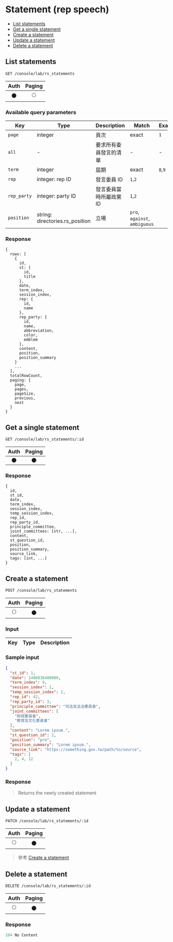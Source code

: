 # Statement (rep speech)

- [List statements](#list-statements)
- [Get a single statement](#get-a-single-statement)
- [Create a statement](#create-a-statement)
- [Update a statement](#update-a-statement)
- [Delete a statement](#delete-a-statement)

## List statements
```
GET /console/lab/rs_statements
```

| Auth | Paging |
| :---: | :---: |
| 🌑 | 🌕 |

### Available query parameters

| Key | Type | Description | Match | Example |
| --- | --- | --- | --- | --- |
| `page` | integer | 頁次 | exact | `1` |
| `all` | - | 要求所有委員發言的清單 | - | - |
| `term` | integer | 屆期 | exact | `8`,`9` |
| `rep` | integer: rep ID | 發言委員 ID | `1`,`2` |
| `rep_party` | integer: party ID | 發言委員當時所屬政黨 ID | `1`,`2` |
| `position` | string: directories.rs_position | 立場 | `pro`, `against`, `ambiguous` |

### Response
```
{
  rows: [
    {
      id,
      st: {
        id,
        title
      },
      date,
      term_index,
      session_index,
      rep: {
        id,
        name
      },
      rep_party: {
        id,
        name,
        abbreviation,
        color,
        emblem
      },
      content,
      position,
      position_summary
    }
    ...
  ],
  totalRowCount,
  paging: {
    page,
    pages,
    pageSize,
    previous,
    next
  }
}
```

## Get a single statement
```
GET /console/lab/rs_statements/:id
```

| Auth | Paging |
| :---: | :---: |
| 🌑 | 🌑 |

### Response
```
{
  id,
  st_id,
  date,
  term_index,
  session_index,
  temp_session_index,
  rep_id,
  rep_party_id,
  principle_committee,
  joint_committees: [str, ...],
  content,
  st_question_id,
  position,
  position_summary,
  source_link,
  tags: [int, ...]
}
```

## Create a statement
```
POST /console/lab/rs_statements
```

| Auth | Paging |
| :---: | :---: |
| 🌕 | 🌑 |

### Input

| Key | Type | Description |
| --- | --- | --- |

### Sample input
```json
{
  "st_id": 1,
  "date": 1498838400000,
  "term_index": 9,
  "session_index": 1,
  "temp_session_index": 2,
  "rep_id": 42,
  "rep_party_id": 3,
  "principle_committee": "司法及法治委員會",
  "joint_committees": [
    "財政委員會",
    "教育及文化委員會"
  ],
  "content": "Lorem ipsum.",
  "st_question_id": 2,
  "position": "pro",
  "position_summary": "Lorem ipsum.",
  "source_link": "https://something.gov.tw/path/to/source",
  "tags": [
    2, 4, 12
  ]
}
```

### Response
> Returns the newly created statement

## Update a statement
```
PATCH /console/lab/rs_statements/:id
```

| Auth | Paging |
| :---: | :---: |
| 🌕 | 🌑 |

> 參考 [Create a statement](#create-a-statement)

## Delete a statement
```
DELETE /console/lab/rs_statements/:id
```

| Auth | Paging |
| :---: | :---: |
| 🌕 | 🌑 |

### Response
```javascript
204 No Content
```
